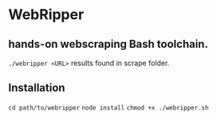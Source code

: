 # WebRipper
## hands-on webscraping Bash toolchain.
``
./webripper <URL>
``
results found in scrape folder.

## Installation
``
cd path/to/webripper
``
``
node install
``
``
chmod +x ./webripper.sh
``
